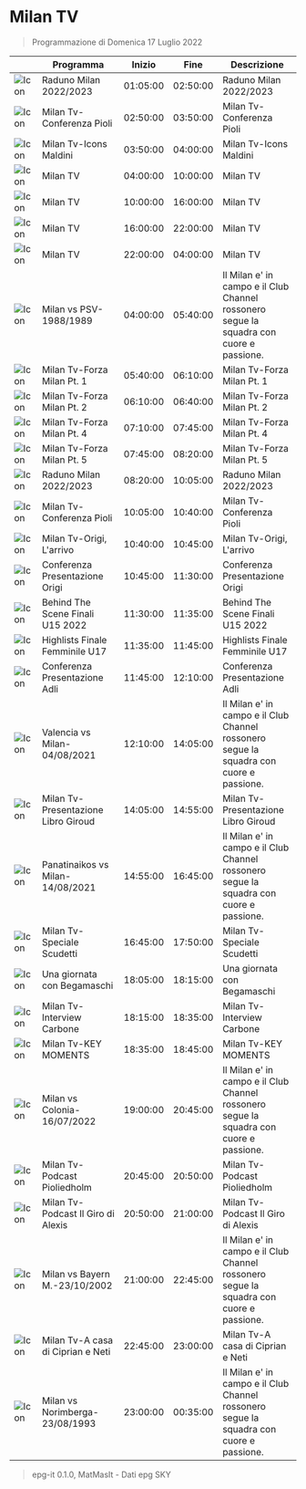 # Milan TV
> Programmazione di Domenica 17 Luglio 2022

||Programma|Inizio|Fine|Descrizione|
|---|---|---|---|---|
|![Icon](https://guidatv.sky.it/uuid/sportcalcio_cover_gc2KOQiZI.png)|Raduno Milan 2022/2023|01:05:00|02:50:00|Raduno Milan 2022/2023
|![Icon](https://guidatv.sky.it/uuid/sportcalcio_cover_gc2KOQiZI.png)|Milan Tv-Conferenza Pioli|02:50:00|03:50:00|Milan Tv-Conferenza Pioli
|![Icon](https://guidatv.sky.it/uuid/sportcalcio_cover_gc2KOQiZI.png)|Milan Tv-Icons Maldini|03:50:00|04:00:00|Milan Tv-Icons Maldini
|![Icon](https://guidatv.sky.it/uuid/sportcalcio_cover_gc2KOQiZI.png)|Milan TV|04:00:00|10:00:00|Milan TV
|![Icon](https://guidatv.sky.it/uuid/sportcalcio_cover_gc2KOQiZI.png)|Milan TV|10:00:00|16:00:00|Milan TV
|![Icon](https://guidatv.sky.it/uuid/sportcalcio_cover_gc2KOQiZI.png)|Milan TV|16:00:00|22:00:00|Milan TV
|![Icon](https://guidatv.sky.it/uuid/sportcalcio_cover_gc2KOQiZI.png)|Milan TV|22:00:00|04:00:00|Milan TV
|![Icon](https://guidatv.sky.it/uuid/sportcalcio_cover_gc2KOQiZI.png)|Milan vs PSV-1988/1989|04:00:00|05:40:00|Il Milan e&#039; in campo e il Club Channel rossonero segue la squadra con cuore e passione.
|![Icon](https://guidatv.sky.it/uuid/sportcalcio_cover_gc2KOQiZI.png)|Milan Tv-Forza Milan Pt. 1|05:40:00|06:10:00|Milan Tv-Forza Milan Pt. 1
|![Icon](https://guidatv.sky.it/uuid/sportcalcio_cover_gc2KOQiZI.png)|Milan Tv-Forza Milan Pt. 2|06:10:00|06:40:00|Milan Tv-Forza Milan Pt. 2
|![Icon](https://guidatv.sky.it/uuid/sportcalcio_cover_gc2KOQiZI.png)|Milan Tv-Forza Milan Pt. 4|07:10:00|07:45:00|Milan Tv-Forza Milan Pt. 4
|![Icon](https://guidatv.sky.it/uuid/sportcalcio_cover_gc2KOQiZI.png)|Milan Tv-Forza Milan Pt. 5|07:45:00|08:20:00|Milan Tv-Forza Milan Pt. 5
|![Icon](https://guidatv.sky.it/uuid/sportcalcio_cover_gc2KOQiZI.png)|Raduno Milan 2022/2023|08:20:00|10:05:00|Raduno Milan 2022/2023
|![Icon](https://guidatv.sky.it/uuid/sportcalcio_cover_gc2KOQiZI.png)|Milan Tv-Conferenza Pioli|10:05:00|10:40:00|Milan Tv-Conferenza Pioli
|![Icon](https://guidatv.sky.it/uuid/sportcalcio_cover_gc2KOQiZI.png)|Milan Tv-Origi, L&#039;arrivo|10:40:00|10:45:00|Milan Tv-Origi, L&#039;arrivo
|![Icon](https://guidatv.sky.it/uuid/sportcalcio_cover_gc2KOQiZI.png)|Conferenza Presentazione Origi|10:45:00|11:30:00|Conferenza Presentazione Origi
|![Icon](https://guidatv.sky.it/uuid/sportcalcio_cover_gc2KOQiZI.png)|Behind The Scene Finali U15 2022|11:30:00|11:35:00|Behind The Scene Finali U15 2022
|![Icon](https://guidatv.sky.it/uuid/sportcalcio_cover_gc2KOQiZI.png)|Highlists Finale Femminile U17|11:35:00|11:45:00|Highlists Finale Femminile U17
|![Icon](https://guidatv.sky.it/uuid/sportcalcio_cover_gc2KOQiZI.png)|Conferenza Presentazione Adli|11:45:00|12:10:00|Conferenza Presentazione Adli
|![Icon](https://guidatv.sky.it/uuid/sportcalcio_cover_gc2KOQiZI.png)|Valencia vs Milan-04/08/2021|12:10:00|14:05:00|Il Milan e&#039; in campo e il Club Channel rossonero segue la squadra con cuore e passione.
|![Icon](https://guidatv.sky.it/uuid/sportcalcio_cover_gc2KOQiZI.png)|Milan Tv-Presentazione Libro Giroud|14:05:00|14:55:00|Milan Tv-Presentazione Libro Giroud
|![Icon](https://guidatv.sky.it/uuid/sportcalcio_cover_gc2KOQiZI.png)|Panatinaikos vs Milan-14/08/2021|14:55:00|16:45:00|Il Milan e&#039; in campo e il Club Channel rossonero segue la squadra con cuore e passione.
|![Icon](https://guidatv.sky.it/uuid/sportcalcio_cover_gc2KOQiZI.png)|Milan Tv-Speciale Scudetti|16:45:00|17:50:00|Milan Tv-Speciale Scudetti
|![Icon](https://guidatv.sky.it/uuid/sportcalcio_cover_gc2KOQiZI.png)|Una giornata con Begamaschi|18:05:00|18:15:00|Una giornata con Begamaschi
|![Icon](https://guidatv.sky.it/uuid/sportcalcio_cover_gc2KOQiZI.png)|Milan Tv-Interview Carbone|18:15:00|18:35:00|Milan Tv-Interview Carbone
|![Icon](https://guidatv.sky.it/uuid/sportcalcio_cover_gc2KOQiZI.png)|Milan Tv-KEY MOMENTS|18:35:00|18:45:00|Milan Tv-KEY MOMENTS
|![Icon](https://guidatv.sky.it/uuid/sportcalcio_cover_gc2KOQiZI.png)|Milan vs Colonia-16/07/2022|19:00:00|20:45:00|Il Milan e&#039; in campo e il Club Channel rossonero segue la squadra con cuore e passione.
|![Icon](https://guidatv.sky.it/uuid/sportcalcio_cover_gc2KOQiZI.png)|Milan Tv-Podcast Pioliedholm|20:45:00|20:50:00|Milan Tv-Podcast Pioliedholm
|![Icon](https://guidatv.sky.it/uuid/sportcalcio_cover_gc2KOQiZI.png)|Milan Tv-Podcast Il Giro di Alexis|20:50:00|21:00:00|Milan Tv-Podcast Il Giro di Alexis
|![Icon](https://guidatv.sky.it/uuid/sportcalcio_cover_gc2KOQiZI.png)|Milan vs Bayern M.-23/10/2002|21:00:00|22:45:00|Il Milan e&#039; in campo e il Club Channel rossonero segue la squadra con cuore e passione.
|![Icon](https://guidatv.sky.it/uuid/sportcalcio_cover_gc2KOQiZI.png)|Milan Tv-A casa di Ciprian e Neti|22:45:00|23:00:00|Milan Tv-A casa di Ciprian e Neti
|![Icon](https://guidatv.sky.it/uuid/sportcalcio_cover_gc2KOQiZI.png)|Milan vs Norimberga-23/08/1993|23:00:00|00:35:00|Il Milan e&#039; in campo e il Club Channel rossonero segue la squadra con cuore e passione.



 > epg-it 0.1.0, MatMasIt - Dati epg SKY